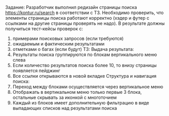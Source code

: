 Задание:
Разработчик выполнил редизайн страницы поиска https://kontur.ru/search в соответствии с ТЗ.
Необходимо проверить, что элементы страницы поиска работают корректно (хэдер и футер с ссылками
на другие страницы проверять не надо).
В результате должны получиться тест-кейсы проверок с:
1. примерами поисковых запросов (если требуются)
2. ожидаемым и фактическим результатами
3. отметками о багах (если будут)
ТЗ:
Выдача результата:
1. Результаты поиска группируются по блокам вертикального меню слева
2. Если количество результатов поиска более 10, то внизу страницы появляется пейджинг
3. Все ссылки открываются в новой вкладке
Структура и навигация поиска:
1. Переход между блоками осуществляется через вертикальное меню
2. Отображать в вертикальном меню только первые 3 блока, остальные скрывать за иконкой с
многоточием
3. Каждый из блоков имеет дополнительную фильтрацию в виде выпадающих списков над
результатами поиска
